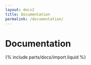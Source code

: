 ```yaml
---
layout: docs2
title: Documentation
permalink: /documentation/
---
```


# Documentation

{% include parts/docs/import.liquid %}


